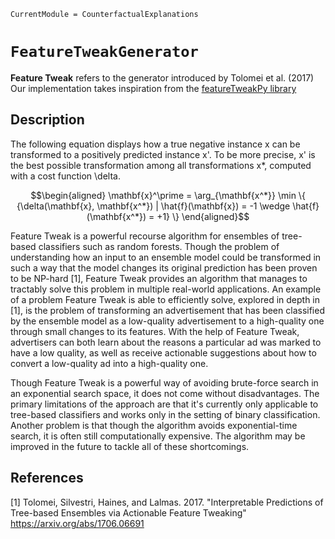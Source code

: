 
``` @meta
CurrentModule = CounterfactualExplanations 
```

# `FeatureTweakGenerator`

**Feature Tweak** refers to the generator introduced by Tolomei et al. (2017)
Our implementation takes inspiration from the [featureTweakPy library](https://github.com/upura/featureTweakPy)

## Description

The following equation displays how a true negative instance x can be transformed to a positively predicted instance x'. To be more precise, x' is the best possible transformation among all transformations x*, computed with a cost function \delta.

```math
\begin{aligned}
\mathbf{x}^\prime = \arg_{\mathbf{x^*}} \min \{ {\delta(\mathbf{x}, \mathbf{x^*}) | \hat{f}(\mathbf{x}) = -1 \wedge \hat{f}(\mathbf{x^*}) = +1} \}
\end{aligned}
```

Feature Tweak is a powerful recourse algorithm for ensembles of tree-based classifiers such as random forests. Though the problem of understanding how an input to an ensemble model could be transformed in such a way that the model changes its original prediction has been proven to be NP-hard [1], Feature Tweak provides an algorithm that manages to tractably solve this problem in multiple real-world applications. An example of a problem Feature Tweak is able to efficiently solve, explored in depth in [1], is the problem of transforming an advertisement that has been classified by the ensemble model as a low-quality advertisement to a high-quality one through small changes to its features. With the help of Feature Tweak, advertisers can both learn about the reasons a particular ad was marked to have a low quality, as well as receive actionable suggestions about how to convert a low-quality ad into a high-quality one.

Though Feature Tweak is a powerful way of avoiding brute-force search in an exponential search space, it does not come without disadvantages. The primary limitations of the approach are that it's currently only applicable to tree-based classifiers and works only in the setting of binary classification. Another problem is that though the algorithm avoids exponential-time search, it is often still computationally expensive. The algorithm may be improved in the future to tackle all of these shortcomings.

## References

[1] Tolomei, Silvestri, Haines, and Lalmas. 2017. "Interpretable Predictions of Tree-based Ensembles via Actionable Feature Tweaking" https://arxiv.org/abs/1706.06691
